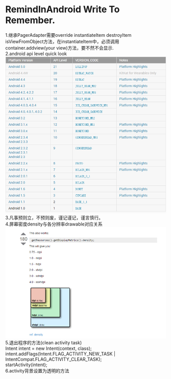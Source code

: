 RemindInAndroid Write To Remember.
===============
1.继承PagerAdapter需要override instantiateItem destroyItem isViewFromObject方法，在instantiateItem中，必须调用container.addview(your view)方法，要不然不会显示.  
2.android api level quick look    ![image](https://github.com/xiaofans/RemindInAndroid/blob/master/pics/api_level_quick_look.png)  
3.凡事预则立，不预则废，谨记谨记，谨言慎行。  
4.屏幕密度density与各分辨率drawable对应关系      ![image](https://github.com/xiaofans/RemindInAndroid/blob/master/pics/density.png)    
5.退出程序的方法(clean activity task)  
 		Intent intent = new Intent(context, class);  
 		intent.addFlags(Intent.FLAG_ACTIVITY_NEW_TASK | IntentCompat.FLAG_ACTIVITY_CLEAR_TASK);  
 		startActivity(intent);  
6.activity背景设置为透明的方法
	
<code><style name="Theme.Transparent" parent="android:Theme">  
    <item name="android:windowIsTranslucent">true</item>  
    <item name="android:windowBackground">@android:color/transparent</item>  
    <item name="android:windowContentOverlay">@null</item>   
    <item name="android:windowNoTitle">true</item>  
    <item name="android:windowIsFloating">true</item>  
    <item name="android:backgroundDimEnabled">false</item>  
  </style>  
  </code>
 











